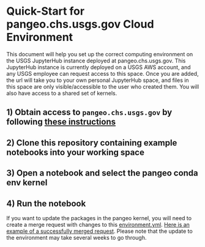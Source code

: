 # Quick-Start for pangeo.chs.usgs.gov Cloud Environment

This document will help you set up the correct computing environment on the USGS JupyterHub instance deployed at pangeo.chs.usgs.gov. This JupyterHub instance is currently deployed on a USGS AWS account, and any USGS employee can request access to this space. Once you are added, the url will take you to your own personal JupyterHub space, and files in this space are only visible/accessible to the user who created them. You will also have access to a shared set of kernels.

## 1) Obtain access to `pangeo.chs.usgs.gov` by following [these instructions](https://support.chs.usgs.gov/display/CHSKB/Pangeo+Framework)

## 2) Clone this repository containing example notebooks into your working space

## 3) Open a notebook and select the pangeo conda env kernel

## 4) Run the notebook

If you want to update the packages in the pangeo kernel, you will need to create a merge request with changes to this [environment.yml](https://code.chs.usgs.gov/usgs-chs/CHS-IaC/baseline/managed-services/pangeo/pangeo-image/-/blob/master/pangeo-notebook/environment.yml). [Here is an example of a successfully merged request](https://code.chs.usgs.gov/usgs-chs/CHS-IaC/baseline/managed-services/pangeo/pangeo-image/-/merge_requests/45). Please note that the update to the environment may take several weeks to go through.